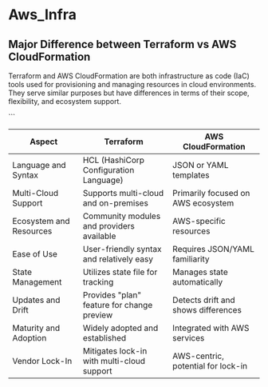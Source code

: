 # Aws_Infra

## Major Difference between Terraform vs AWS CloudFormation
<p>Terraform and AWS CloudFormation are both infrastructure as code (IaC) tools used for provisioning and managing resources in cloud environments. They serve similar purposes but have differences in terms of their scope, flexibility, and ecosystem support.</p>
```

| Aspect                   | Terraform                                  | AWS CloudFormation                        |
|--------------------------|--------------------------------------------|-------------------------------------------|
| Language and Syntax      | HCL (HashiCorp Configuration Language)     | JSON or YAML templates                    |
| Multi-Cloud Support      | Supports multi-cloud and on-premises       | Primarily focused on AWS ecosystem        |
| Ecosystem and Resources  | Community modules and providers available  | AWS-specific resources                    |
| Ease of Use              | User-friendly syntax and relatively easy   | Requires JSON/YAML familiarity            |
| State Management         | Utilizes state file for tracking           | Manages state automatically               |
| Updates and Drift        | Provides "plan" feature for change preview | Detects drift and shows differences       |
| Maturity and Adoption    | Widely adopted and established             | Integrated with AWS services              |
| Vendor Lock-In           | Mitigates lock-in with multi-cloud support | AWS-centric, potential for lock-in        |


```
